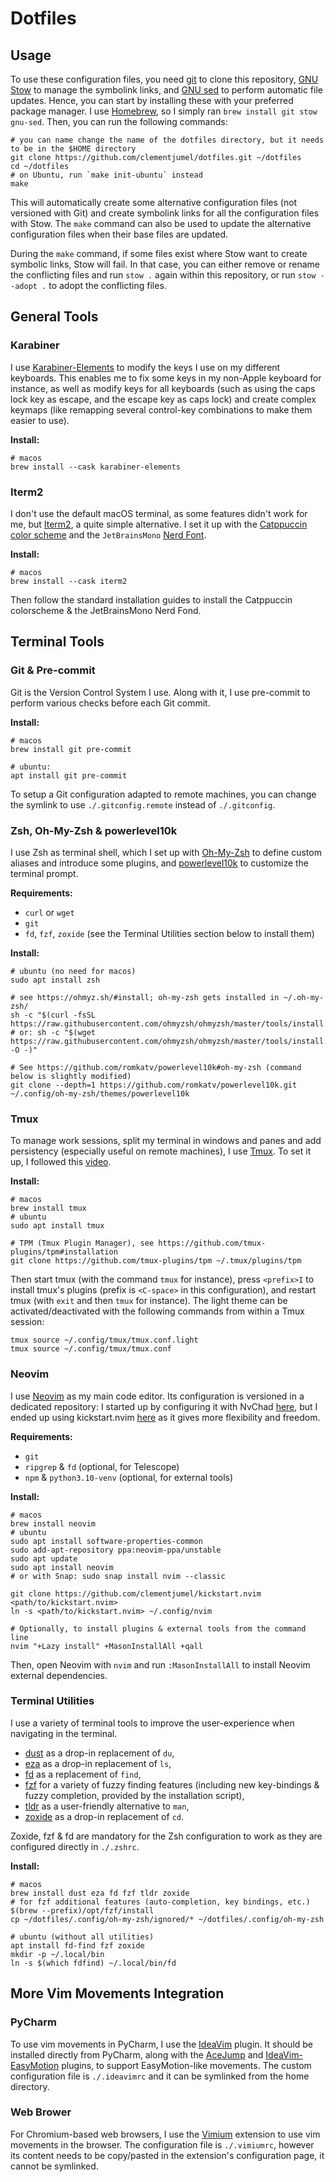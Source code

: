 # Dotfiles

## Usage

To use these configuration files, you need [git](https://git-scm.com/) to clone this repository,
[GNU Stow](https://www.gnu.org/software/stow/) to manage the symbolink links, and
[GNU sed](https://www.gnu.org/software/sed/) to perform automatic file updates. Hence, you can start
by installing these with your preferred package manager. I use [Homebrew](https://brew.sh/), so I
simply ran `brew install git stow gnu-sed`. Then, you can run the following commands:

```shell
# you can name change the name of the dotfiles directory, but it needs to be in the $HOME directory
git clone https://github.com/clementjumel/dotfiles.git ~/dotfiles
cd ~/dotfiles
# on Ubuntu, run `make init-ubuntu` instead
make
```

This will automatically create some alternative configuration files (not versioned with Git) and
create symbolink links for all the configuration files with Stow. The `make` command can also be
used to update the alternative configuration files when their base files are updated.

During the `make` command, if some files exist where Stow want to create symbolic links, Stow will
fail. In that case, you can either remove or rename the conflicting files and run `stow .` again
within this repository, or run `stow --adopt .` to adopt the conflicting files.

## General Tools

### Karabiner

I use [Karabiner-Elements](https://karabiner-elements.pqrs.org/) to modify the keys I use on my
different keyboards. This enables me to fix some keys in my non-Apple keyboard for instance, as well
as modify keys for all keyboards (such as using the caps lock key as escape, and the escape key as
caps lock) and create complex keymaps (like remapping several control-key combinations to make them
easier to use).

**Install:**

```shell
# macos
brew install --cask karabiner-elements
```

### Iterm2

I don't use the default macOS terminal, as some features didn't work for me, but
[Iterm2](https://iterm2.com/), a quite simple alternative. I set it up with the
[Catppuccin color scheme](https://github.com/catppuccin/iterm) and the `JetBrainsMono`
[Nerd Font](https://www.nerdfonts.com/font-downloads).

**Install:**

```shell
# macos
brew install --cask iterm2
```

Then follow the standard installation guides to install the Catppuccin colorscheme & the
JetBrainsMono Nerd Fond.

## Terminal Tools

### Git & Pre-commit

Git is the Version Control System I use. Along with it, I use pre-commit to perform various checks
before each Git commit.

**Install:**

```shell
# macos
brew install git pre-commit

# ubuntu:
apt install git pre-commit
```

To setup a Git configuration adapted to remote machines, you can change the symlink to use
`./.gitconfig.remote` instead of `./.gitconfig`.

### Zsh, Oh-My-Zsh & powerlevel10k

I use Zsh as terminal shell, which I set up with [Oh-My-Zsh](https://ohmyz.sh) to define custom
aliases and introduce some plugins, and [powerlevel10k](https://github.com/romkatv/powerlevel10k) to
customize the terminal prompt.

**Requirements:**

- `curl` or `wget`
- `git`
- `fd`, `fzf`, `zoxide` (see the Terminal Utilities section below to install them)

**Install:**

```shell
# ubuntu (no need for macos)
sudo apt install zsh

# see https://ohmyz.sh/#install; oh-my-zsh gets installed in ~/.oh-my-zsh/
sh -c "$(curl -fsSL https://raw.githubusercontent.com/ohmyzsh/ohmyzsh/master/tools/install.sh)"
# or: sh -c "$(wget https://raw.githubusercontent.com/ohmyzsh/ohmyzsh/master/tools/install.sh -O -)"

# See https://github.com/romkatv/powerlevel10k#oh-my-zsh (command below is slightly modified)
git clone --depth=1 https://github.com/romkatv/powerlevel10k.git ~/.config/oh-my-zsh/themes/powerlevel10k
```

### Tmux

To manage work sessions, split my terminal in windows and panes and add persistency (especially
useful on remote machines), I use [Tmux](https://doc.ubuntu-fr.org/tmux). To set it up, I followed
this [video](https://www.youtube.com/watch?v=DzNmUNvnB04&ab_channel=DreamsofCode).

**Install:**

```shell
# macos
brew install tmux
# ubuntu
sudo apt install tmux

# TPM (Tmux Plugin Manager), see https://github.com/tmux-plugins/tpm#installation
git clone https://github.com/tmux-plugins/tpm ~/.tmux/plugins/tpm
```

Then start tmux (with the command `tmux` for instance), press `<prefix>I` to install tmux's plugins
(prefix is `<C-space>` in this configuration), and restart tmux (with `exit` and then `tmux` for
instance). The light theme can be activated/deactivated with the following commands from within a
Tmux session:

```shell
tmux source ~/.config/tmux/tmux.conf.light
tmux source ~/.config/tmux/tmux.conf
```

### Neovim

I use [Neovim](https://neovim.io/) as my main code editor. Its configuration is versioned in a
dedicated repository: I started up by configuring it with NvChad
[here](https://github.com/clementjumel/NvChad), but I ended up using kickstart.nvim
[here](https://github.com/clementjumel/kickstart.nvim) as it gives more flexibility and freedom.

**Requirements:**

- `git`
- `ripgrep` & `fd` (optional, for Telescope)
- `npm` & `python3.10-venv` (optional, for external tools)

**Install:**

```shell
# macos
brew install neovim
# ubuntu
sudo apt install software-properties-common
sudo add-apt-repository ppa:neovim-ppa/unstable
sudo apt update
sudo apt install neovim
# or with Snap: sudo snap install nvim --classic

git clone https://github.com/clementjumel/kickstart.nvim <path/to/kickstart.nvim>
ln -s <path/to/kickstart.nvim> ~/.config/nvim

# Optionally, to install plugins & external tools from the command line
nvim "+Lazy install" +MasonInstallAll +qall
```

Then, open Neovim with `nvim` and run `:MasonInstallAll` to install Neovim external dependencies.

### Terminal Utilities

I use a variety of terminal tools to improve the user-experience when navigating in the terminal.

- [dust](https://github.com/bootandy/dust) as a drop-in replacement of `du`,
- [eza](https://github.com/eza-community/eza) as a drop-in replacement of `ls`,
- [fd](https://github.com/sharkdp/fd) as a replacement of `find`,
- [fzf](https://github.com/junegunn/fzf) for a variety of fuzzy finding features (including new
  key-bindings & fuzzy completion, provided by the installation script),
- [tldr](https://github.com/tldr-pages/tldr) as a user-friendly alternative to `man`,
- [zoxide](https://github.com/ajeetdsouza/zoxide) as a drop-in replacement of `cd`.

Zoxide, fzf & fd are mandatory for the Zsh configuration to work as they are configured directly in
`./.zshrc`.

**Install:**

```shell
# macos
brew install dust eza fd fzf tldr zoxide
# for fzf additional features (auto-completion, key bindings, etc.)
$(brew --prefix)/opt/fzf/install
cp ~/dotfiles/.config/oh-my-zsh/ignored/* ~/dotfiles/.config/oh-my-zsh

# ubuntu (without all utilities)
apt install fd-find fzf zoxide
mkdir -p ~/.local/bin
ln -s $(which fdfind) ~/.local/bin/fd
```

## More Vim Movements Integration

### PyCharm

To use vim movements in PyCharm, I use the [IdeaVim](https://github.com/JetBrains/ideavim) plugin.
It should be installed directly from PyCharm, along with the
[AceJump](https://github.com/acejump/AceJump) and
[IdeaVim-EasyMotion](https://github.com/AlexPl292/IdeaVim-EasyMotion) plugins, to support
EasyMotion-like movements. The custom configuration file is `./.ideavimrc` and it can be symlinked
from the home directory.

### Web Brower

For Chromium-based web browsers, I use the [Vimium](https://github.com/philc/vimium) extension to
use vim movements in the browser. The configuration file is `./.vimiumrc`, however its content needs
to be copy/pasted in the extension's configuration page, it cannot be symlinked.

